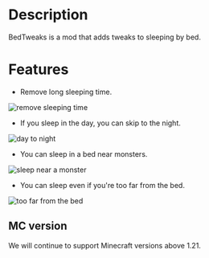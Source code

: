 # Description
BedTweaks is a mod that adds tweaks to sleeping by bed.

# Features
- Remove long sleeping time.

![remove sleeping time](https://cdn.modrinth.com/data/cached_images/a08c1e2d5fa1649c221441c27473db5b2eda0c40.gif)

- If you sleep in the day, you can skip to the night.

![day to night](https://cdn.modrinth.com/data/cached_images/510757c6694e386bac5c699f139071ce2952d8a5.gif)

- You can sleep in a bed near monsters.

![sleep near a monster](https://cdn.modrinth.com/data/cached_images/0f86e9109b6a46b870580e4262b25075fa28cfe2.gif)

- You can sleep even if you're too far from the bed.

![too far from the bed](https://cdn.modrinth.com/data/cached_images/4b5015d657172726eca03c868471f9e8a002ac26.gif)

## MC version
We will continue to support Minecraft versions above 1.21. 
